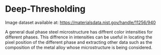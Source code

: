 # Deep-Thresholding

Image dataset available at: https://materialsdata.nist.gov/handle/11256/940

A general dual phase steel microstructure has diffrent color intensities for different phases. This diffrence in intensities can be useful in locating the pixel position of the different phase and extracting other data such as the composition of the metal alloy whose microstructure is being considered. 
